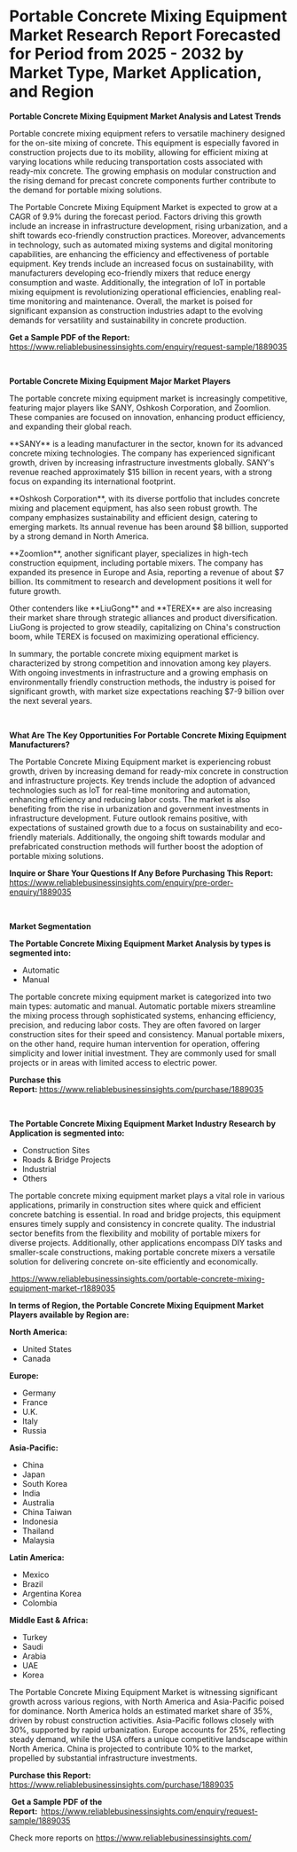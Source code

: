 <p><h1>Portable Concrete Mixing Equipment Market Research Report Forecasted for Period from 2025 -  2032 by Market Type, Market Application, and Region</h1></p><p><strong>Portable Concrete Mixing Equipment Market Analysis and Latest Trends</strong></p>
<p><p>Portable concrete mixing equipment refers to versatile machinery designed for the on-site mixing of concrete. This equipment is especially favored in construction projects due to its mobility, allowing for efficient mixing at varying locations while reducing transportation costs associated with ready-mix concrete. The growing emphasis on modular construction and the rising demand for precast concrete components further contribute to the demand for portable mixing solutions.</p><p>The Portable Concrete Mixing Equipment Market is expected to grow at a CAGR of 9.9% during the forecast period. Factors driving this growth include an increase in infrastructure development, rising urbanization, and a shift towards eco-friendly construction practices. Moreover, advancements in technology, such as automated mixing systems and digital monitoring capabilities, are enhancing the efficiency and effectiveness of portable equipment. Key trends include an increased focus on sustainability, with manufacturers developing eco-friendly mixers that reduce energy consumption and waste. Additionally, the integration of IoT in portable mixing equipment is revolutionizing operational efficiencies, enabling real-time monitoring and maintenance. Overall, the market is poised for significant expansion as construction industries adapt to the evolving demands for versatility and sustainability in concrete production.</p></p>
<p><strong>Get a Sample PDF of the Report:&nbsp;</strong> <a href="https://www.reliablebusinessinsights.com/enquiry/request-sample/1889035?utm_campaign=2752&utm_medium=2&utm_source=Github&utm_content=ia&utm_term=28032025&utm_id=portable-concrete-mixing-equipment">https://www.reliablebusinessinsights.com/enquiry/request-sample/1889035</a></p>
<p>&nbsp;</p>
<p><strong>Portable Concrete Mixing Equipment Major Market Players</strong></p>
<p><p>The portable concrete mixing equipment market is increasingly competitive, featuring major players like SANY, Oshkosh Corporation, and Zoomlion. These companies are focused on innovation, enhancing product efficiency, and expanding their global reach.</p><p>**SANY** is a leading manufacturer in the sector, known for its advanced concrete mixing technologies. The company has experienced significant growth, driven by increasing infrastructure investments globally. SANY's revenue reached approximately $15 billion in recent years, with a strong focus on expanding its international footprint.</p><p>**Oshkosh Corporation**, with its diverse portfolio that includes concrete mixing and placement equipment, has also seen robust growth. The company emphasizes sustainability and efficient design, catering to emerging markets. Its annual revenue has been around $8 billion, supported by a strong demand in North America.</p><p>**Zoomlion**, another significant player, specializes in high-tech construction equipment, including portable mixers. The company has expanded its presence in Europe and Asia, reporting a revenue of about $7 billion. Its commitment to research and development positions it well for future growth.</p><p>Other contenders like **LiuGong** and **TEREX** are also increasing their market share through strategic alliances and product diversification. LiuGong is projected to grow steadily, capitalizing on China's construction boom, while TEREX is focused on maximizing operational efficiency.</p><p>In summary, the portable concrete mixing equipment market is characterized by strong competition and innovation among key players. With ongoing investments in infrastructure and a growing emphasis on environmentally friendly construction methods, the industry is poised for significant growth, with market size expectations reaching $7-9 billion over the next several years.</p></p>
<p>&nbsp;</p>
<p><strong>What Are The Key Opportunities For Portable Concrete Mixing Equipment Manufacturers?</strong></p>
<p><p>The Portable Concrete Mixing Equipment market is experiencing robust growth, driven by increasing demand for ready-mix concrete in construction and infrastructure projects. Key trends include the adoption of advanced technologies such as IoT for real-time monitoring and automation, enhancing efficiency and reducing labor costs. The market is also benefiting from the rise in urbanization and government investments in infrastructure development. Future outlook remains positive, with expectations of sustained growth due to a focus on sustainability and eco-friendly materials. Additionally, the ongoing shift towards modular and prefabricated construction methods will further boost the adoption of portable mixing solutions.</p></p>
<p><strong>Inquire or Share Your Questions If Any Before Purchasing This Report:</strong> <a href="https://www.reliablebusinessinsights.com/enquiry/pre-order-enquiry/1889035?utm_campaign=2752&utm_medium=2&utm_source=Github&utm_content=ia&utm_term=28032025&utm_id=portable-concrete-mixing-equipment">https://www.reliablebusinessinsights.com/enquiry/pre-order-enquiry/1889035</a></p>
<p>&nbsp;</p>
<p><strong>Market Segmentation</strong></p>
<p><strong>The Portable Concrete Mixing Equipment Market Analysis by types is segmented into:</strong></p>
<p><ul><li>Automatic</li><li>Manual</li></ul></p>
<p><p>The portable concrete mixing equipment market is categorized into two main types: automatic and manual. Automatic portable mixers streamline the mixing process through sophisticated systems, enhancing efficiency, precision, and reducing labor costs. They are often favored on larger construction sites for their speed and consistency. Manual portable mixers, on the other hand, require human intervention for operation, offering simplicity and lower initial investment. They are commonly used for small projects or in areas with limited access to electric power.</p></p>
<p><strong>Purchase this Report:&nbsp;</strong><a href="https://www.reliablebusinessinsights.com/purchase/1889035?utm_campaign=2752&utm_medium=2&utm_source=Github&utm_content=ia&utm_term=28032025&utm_id=portable-concrete-mixing-equipment">https://www.reliablebusinessinsights.com/purchase/1889035</a></p>
<p>&nbsp;</p>
<p><strong>The Portable Concrete Mixing Equipment Market Industry Research by Application is segmented into:</strong></p>
<p><ul><li>Construction Sites</li><li>Roads & Bridge Projects</li><li>Industrial</li><li>Others</li></ul></p>
<p><p>The portable concrete mixing equipment market plays a vital role in various applications, primarily in construction sites where quick and efficient concrete batching is essential. In road and bridge projects, this equipment ensures timely supply and consistency in concrete quality. The industrial sector benefits from the flexibility and mobility of portable mixers for diverse projects. Additionally, other applications encompass DIY tasks and smaller-scale constructions, making portable concrete mixers a versatile solution for delivering concrete on-site efficiently and economically.</p></p>
<p><a href="https://www.reliablebusinessinsights.com/portable-concrete-mixing-equipment-market-r1889035?utm_campaign=2752&utm_medium=2&utm_source=Github&utm_content=ia&utm_term=28032025&utm_id=portable-concrete-mixing-equipment">&nbsp;https://www.reliablebusinessinsights.com/portable-concrete-mixing-equipment-market-r1889035</a></p>
<p><strong>In terms of Region, the Portable Concrete Mixing Equipment Market Players available by Region are:</strong></p>
<p>
    <p> <strong> North America: </strong>
        <ul>
            <li>United States</li>
            <li>Canada</li>
        </ul>
        </p> 
    <p> <strong> Europe: </strong>
        <ul>
            <li>Germany</li>
            <li>France</li>
            <li>U.K.</li>
            <li>Italy</li>
            <li>Russia</li>
        </ul>
        </p> 
    <p> <strong> Asia-Pacific: </strong>
        <ul>
            <li>China</li>
            <li>Japan</li>
            <li>South Korea</li>
            <li>India</li>
            <li>Australia</li>
            <li>China Taiwan</li>
            <li>Indonesia</li>
            <li>Thailand</li>
            <li>Malaysia</li>
        </ul>
        </p> 
    <p> <strong> Latin America: </strong>
        <ul>
            <li>Mexico</li>
            <li>Brazil</li>
            <li>Argentina Korea</li>
            <li>Colombia</li>
        </ul>
        </p> 
    <p> <strong> Middle East & Africa: </strong>
        <ul>
            <li>Turkey</li>
            <li>Saudi</li>
            <li>Arabia</li>
            <li>UAE</li>
            <li>Korea</li>
        </ul>
    </p>
    </p>
<p><p>The Portable Concrete Mixing Equipment Market is witnessing significant growth across various regions, with North America and Asia-Pacific poised for dominance. North America holds an estimated market share of 35%, driven by robust construction activities. Asia-Pacific follows closely with 30%, supported by rapid urbanization. Europe accounts for 25%, reflecting steady demand, while the USA offers a unique competitive landscape within North America. China is projected to contribute 10% to the market, propelled by substantial infrastructure investments.</p></p>
<p><strong>Purchase this Report: </strong><a href="https://www.reliablebusinessinsights.com/purchase/1889035?utm_campaign=2752&utm_medium=2&utm_source=Github&utm_content=ia&utm_term=28032025&utm_id=portable-concrete-mixing-equipment">https://www.reliablebusinessinsights.com/purchase/1889035</a></p>
<p>&nbsp;<strong>Get a Sample PDF of the Report:&nbsp;&nbsp;</strong><a href="https://www.reliablebusinessinsights.com/enquiry/request-sample/1889035?utm_campaign=2752&utm_medium=2&utm_source=Github&utm_content=ia&utm_term=28032025&utm_id=portable-concrete-mixing-equipment">https://www.reliablebusinessinsights.com/enquiry/request-sample/1889035</a></p>
<p><strong></strong></p>
<p>Check more reports on <a href="https://www.reliablebusinessinsights.com/?utm_campaign=2752&utm_medium=2&utm_source=Github&utm_content=ia&utm_term=28032025&utm_id=portable-concrete-mixing-equipment">https://www.reliablebusinessinsights.com/</a></p>